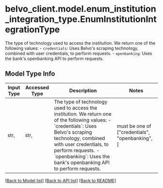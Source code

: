 # belvo_client.model.enum_institution_integration_type.EnumInstitutionIntegrationType

The type of technology used to access the institution. We return one of the following values:  - `credentials`: Uses Belvo's scraping technology, combined with user credentials, to perform requests. - `openbanking`: Uses the bank's openbanking API to perform requests. 

## Model Type Info
Input Type | Accessed Type | Description | Notes
------------ | ------------- | ------------- | -------------
str,  | str,  | The type of technology used to access the institution. We return one of the following values:  - &#x60;credentials&#x60;: Uses Belvo&#x27;s scraping technology, combined with user credentials, to perform requests. - &#x60;openbanking&#x60;: Uses the bank&#x27;s openbanking API to perform requests.  | must be one of ["credentials", "openbanking", ] 

[[Back to Model list]](../../README.md#documentation-for-models) [[Back to API list]](../../README.md#documentation-for-api-endpoints) [[Back to README]](../../README.md)

